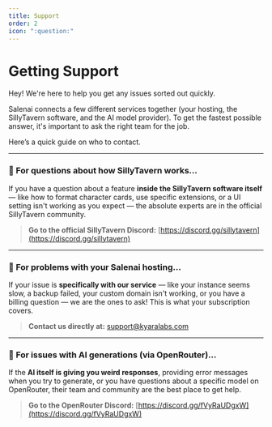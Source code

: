 ```yaml
---
title: Support
order: 2
icon: ":question:"
---
```


# Getting Support

Hey! We're here to help you get any issues sorted out quickly.

Salenai connects a few different services together (your hosting, the SillyTavern software, and the AI model provider). To get the fastest possible answer, it's important to ask the right team for the job.

Here’s a quick guide on who to contact.

---

### 🤔 For questions about how SillyTavern works...

If you have a question about a feature **inside the SillyTavern software itself** — like how to format character cards, use specific extensions, or a UI setting isn't working as you expect — the absolute experts are in the official SillyTavern community.

> **Go to the official SillyTavern Discord:** [https://discord.gg/sillytavern](https://discord.gg/sillytavern)

---

### 🚀 For problems with your Salenai hosting...

If your issue is **specifically with our service** — like your instance seems slow, a backup failed, your custom domain isn't working, or you have a billing question — we are the ones to ask! This is what your subscription covers.

> **Contact us directly at:** [support@kyaralabs.com](mailto:support@kyaralabs.com)

---

### 🤖 For issues with AI generations (via OpenRouter)...

If the **AI itself is giving you weird responses**, providing error messages when you try to generate, or you have questions about a specific model on OpenRouter, their team and community are the best place to get help.

> **Go to the OpenRouter Discord:** [https://discord.gg/fVyRaUDgxW](https://discord.gg/fVyRaUDgxW)
